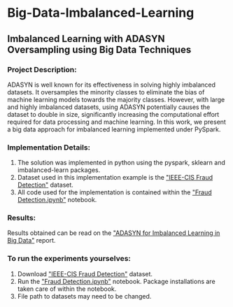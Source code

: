 # Big-Data-Imbalanced-Learning
## Imbalanced Learning with ADASYN Oversampling using Big Data Techniques
### Project Description:
ADASYN is well known for its effectiveness in solving highly imbalanced datasets. It oversamples the minority classes to eliminate the bias of machine learning 
models towards the majority classes. However, with large and highly imbalanced datasets, using ADASYN potentially causes the dataset to double in size, 
significantly increasing the computational effort required for data processing and machine learning. In this work, we present a big data approach for imbalanced learning 
implemented under PySpark. 

### Implementation Details:
1. The solution was implemented in python using the pyspark, sklearn and imbalanced-learn packages. 
2. Dataset used in this implementation example is the ["IEEE-CIS Fraud Detection"](https://www.kaggle.com/competitions/ieee-fraud-detection) dataset.
3. All code used for the implementation is contained within the ["Fraud Detection.ipynb"](https://github.com/khoryongteng/Big-Data-Imbalanced-Learning/blob/main/Fraud%20Detection.ipynb) notebook.

### Results:
Results obtained can be read on the ["ADASYN for Imbalanced Learning in Big Data"](https://github.com/khoryongteng/Big-Data-Imbalanced-Learning/blob/main/ADASYN%20for%20Imbalanced%20Learning%20in%20Big%20Data.pdf) report.

### To run the experiments yourselves:
1. Download ["IEEE-CIS Fraud Detection"](https://www.kaggle.com/competitions/ieee-fraud-detection) dataset.
2. Run the ["Fraud Detection.ipynb"](https://github.com/khoryongteng/Big-Data-Imbalanced-Learning/blob/main/Fraud%20Detection.ipynb) notebook. Package installations are taken care of within the notebook.
3. File path to datasets may need to be changed.

